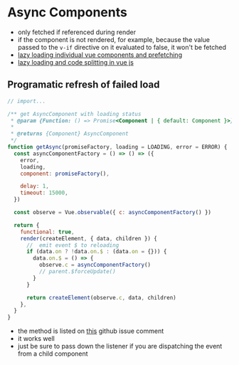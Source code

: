 # Async Components

- only fetched if referenced during render
- if the component is not rendered, for example, because the value passed to the `v-if` directive on it evaluated to false, it won't be fetched
- [lazy loading individual vue components and prefetching](https://vueschool.io/articles/vuejs-tutorials/lazy-loading-individual-vue-components-and-prefetching/)
- [lazy loading and code splitting in vue js](https://vueschool.io/articles/vuejs-tutorials/lazy-loading-and-code-splitting-in-vue-js/)

## Programatic refresh of failed load
```js
// import...

/** get AsyncComponent with loading status
 * @param {Function: () => Promise<Component | { default: Component }>} promiseFactory eg: () => import('Component')
 *
 * @returns {Component} AsyncComponent
 */
function getAsync(promiseFactory, loading = LOADING, error = ERROR) {
  const asyncComponentFactory = () => () => ({
    error,
    loading,
    component: promiseFactory(),

    delay: 1,
    timeout: 15000,
  })

  const observe = Vue.observable({ c: asyncComponentFactory() })

  return {
    functional: true,
    render(createElement, { data, children }) {
      //  emit event $ to reloading
      if (data.on ? !data.on.$ : (data.on = {})) {
        data.on.$ = () => {
          observe.c = asyncComponentFactory()
          // parent.$forceUpdate()
        }
      }

      return createElement(observe.c, data, children)
    },
  }
}
```
- the method is listed on [this](https://github.com/vuejs/vue/issues/9788#issuecomment-520519960) github issue comment
- it works well
- just be sure to pass down the listener if you are dispatching the event from a child component